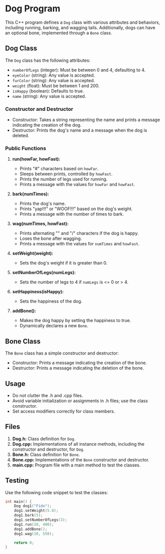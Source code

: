 # Dog Program

This C++ program defines a `Dog` class with various attributes and behaviors, including running, barking, and wagging tails. Additionally, dogs can have an optional bone, implemented through a `Bone` class.

## Dog Class

The `Dog` class has the following attributes:

- `numberOfLegs` (integer): Must be between 0 and 4, defaulting to 4.
- `eyeColor` (string): Any value is accepted.
- `furColor` (string): Any value is accepted.
- `weight` (float): Must be between 1 and 200.
- `isHappy` (boolean): Defaults to true.
- `name` (string): Any value is accepted.

### Constructor and Destructor

- Constructor: Takes a string representing the name and prints a message indicating the creation of the dog.
- Destructor: Prints the dog's name and a message when the dog is deleted.

### Public Functions

1. **run(howFar, howFast):**
   - Prints "#" characters based on `howFar`.
   - Sleeps between prints, controlled by `howFast`.
   - Prints the number of legs used for running.
   - Prints a message with the values for `howFar` and `howFast`.

2. **bark(numTimes):**
   - Prints the dog's name.
   - Prints "yap!!!" or "WOOF!!!" based on the dog's weight.
   - Prints a message with the number of times to bark.

3. **wag(numTimes, howFast):**
   - Prints alternating "\" and "/" characters if the dog is happy.
   - Loses the bone after wagging.
   - Prints a message with the values for `numTimes` and `howFast`.

4. **setWeight(weight):**
   - Sets the dog's weight if it is greater than 0.

5. **setNumberOfLegs(numLegs):**
   - Sets the number of legs to 4 if `numLegs` is <= 0 or > 4.

6. **setHappiness(isHappy):**
   - Sets the happiness of the dog.

7. **addBone():**
   - Makes the dog happy by setting the happiness to true.
   - Dynamically declares a new `Bone`.

## Bone Class

The `Bone` class has a simple constructor and destructor:

- Constructor: Prints a message indicating the creation of the bone.
- Destructor: Prints a message indicating the deletion of the bone.

## Usage

- Do not clutter the .h and .cpp files.
- Avoid variable initialization or assignments in .h files; use the class constructor.
- Set access modifiers correctly for class members.

## Files

1. **Dog.h:** Class definition for `Dog`.
2. **Dog.cpp:** Implementations of all instance methods, including the constructor and destructor, for `Dog`.
3. **Bone.h:** Class definition for `Bone`.
4. **Bone.cpp:** Implementations of the `Bone` constructor and destructor.
5. **main.cpp:** Program file with a main method to test the classes.

## Testing

Use the following code snippet to test the classes:

```cpp
int main() {
    Dog dog1("Fido");
    dog1.setWeight(5.0);
    dog1.bark(5);
    dog1.setNumberOfLegs(3);
    dog1.run(20, 400);
    dog1.addBone();
    dog1.wag(10, 550);

    return 0;
}
